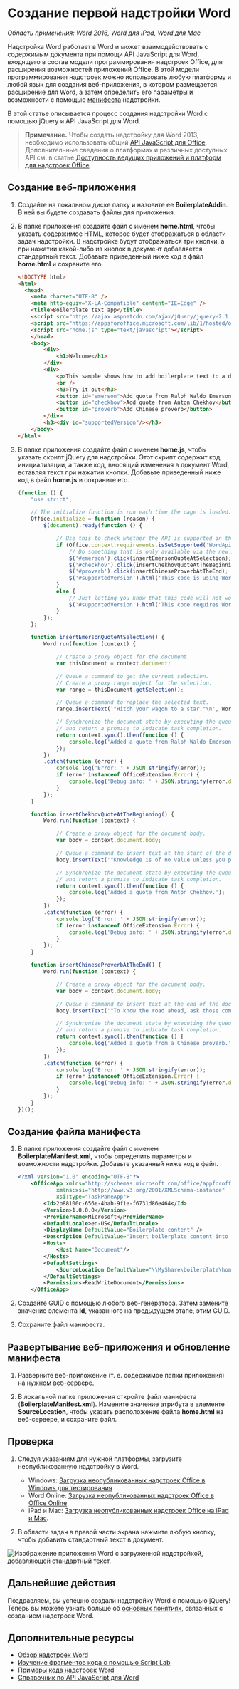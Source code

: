 # <a name="build-your-first-word-add-in"></a>Создание первой надстройки Word

_Область применения: Word 2016, Word для iPad, Word для Mac_

Надстройка Word работает в Word и может взаимодействовать с содержимым документа при помощи API JavaScript для Word, входящего в состав модели программирования надстроек Office, для расширения возможностей приложений Office. В этой модели программирования надстроек можно использовать любую платформу и любой язык для создания веб-приложения, в котором размещается расширение для Word, а затем определить его параметры и возможности с помощью [манифеста](../../docs/overview/add-in-manifests.md) надстройки.

В этой статье описывается процесс создания надстройки Word с помощью jQuery и API JavaScript для Word. 

> **Примечание.** Чтобы создать надстройку для Word 2013, необходимо использовать общий [API JavaScript для Office]( https://dev.office.com/docs/add-ins/word/word-add-ins-programming-overview#javascript-apis-for-word). Дополнительные сведения о платформах и различных доступных API см. в статье [Доступность ведущих приложений и платформ для надстроек Office](https://dev.office.com/add-in-availability). 

## <a name="create-the-web-app"></a>Создание веб-приложения 

1. Создайте на локальном диске папку и назовите ее **BoilerplateAddin**. В ней вы будете создавать файлы для приложения.

2. В папке приложения создайте файл с именем **home.html**, чтобы указать содержимое HTML, которое будет отображаться в области задач надстройки. В надстройке будут отображаться три кнопки, а при нажатии какой-либо из кнопок в документ добавляется стандартный текст. Добавьте приведенный ниже код в файл **home.html** и сохраните его.

    ```html
    <!DOCTYPE html>
    <html>
      <head>
        <meta charset="UTF-8" />
        <meta http-equiv="X-UA-Compatible" content="IE=Edge" />
        <title>Boilerplate text app</title>
        <script src="https://ajax.aspnetcdn.com/ajax/jQuery/jquery-2.1.4.min.js"></script>
        <script src="https://appsforoffice.microsoft.com/lib/1/hosted/office.js" type="text/javascript"></script>
        <script src="home.js" type="text/javascript"></script>
        </head>
        <body>
            <div>
                <h1>Welcome</h1>
            </div>
            <div>
                <p>This sample shows how to add boilerplate text to a document by using the Word JavaScript API.</p>
                <br />
                <h3>Try it out</h3>
                <button id="emerson">Add quote from Ralph Waldo Emerson</button>
                <button id="checkhov">Add quote from Anton Chekhov</button>
                <button id="proverb">Add Chinese proverb</button>
            </div>
            <h3><div id="supportedVersion"/></h3>
        </body>
    </html>
    ```

3. В папке приложения создайте файл с именем **home.js**, чтобы указать скрипт jQuery для надстройки. Этот скрипт содержит код инициализации, а также код, вносящий изменения в документ Word, вставляя текст при нажатии кнопки. Добавьте приведенный ниже код в файл **home.js** и сохраните его.

    ```javascript
    (function () {
        "use strict";

        // The initialize function is run each time the page is loaded.
        Office.initialize = function (reason) {
            $(document).ready(function () {

                // Use this to check whether the API is supported in the Word client.
                if (Office.context.requirements.isSetSupported('WordApi', 1.1)) {
                    // Do something that is only available via the new APIs
                    $('#emerson').click(insertEmersonQuoteAtSelection);
                    $('#checkhov').click(insertChekhovQuoteAtTheBeginning);
                    $('#proverb').click(insertChineseProverbAtTheEnd);
                    $('#supportedVersion').html('This code is using Word 2016 or greater.');
                }
                else {
                    // Just letting you know that this code will not work with your version of Word.
                    $('#supportedVersion').html('This code requires Word 2016 or greater.');
                }
            });
        };

        function insertEmersonQuoteAtSelection() {
            Word.run(function (context) {

                // Create a proxy object for the document.
                var thisDocument = context.document;

                // Queue a command to get the current selection.
                // Create a proxy range object for the selection.
                var range = thisDocument.getSelection();

                // Queue a command to replace the selected text.
                range.insertText('"Hitch your wagon to a star."\n', Word.InsertLocation.replace);

                // Synchronize the document state by executing the queued commands,
                // and return a promise to indicate task completion.
                return context.sync().then(function () {
                    console.log('Added a quote from Ralph Waldo Emerson.');
                });
            })
            .catch(function (error) {
                console.log('Error: ' + JSON.stringify(error));
                if (error instanceof OfficeExtension.Error) {
                    console.log('Debug info: ' + JSON.stringify(error.debugInfo));
                }
            });
        }

        function insertChekhovQuoteAtTheBeginning() {
            Word.run(function (context) {

                // Create a proxy object for the document body.
                var body = context.document.body;

                // Queue a command to insert text at the start of the document body.
                body.insertText('"Knowledge is of no value unless you put it into practice."\n', Word.InsertLocation.start);

                // Synchronize the document state by executing the queued commands,
                // and return a promise to indicate task completion.
                return context.sync().then(function () {
                    console.log('Added a quote from Anton Chekhov.');
                });
            })
            .catch(function (error) {
                console.log('Error: ' + JSON.stringify(error));
                if (error instanceof OfficeExtension.Error) {
                    console.log('Debug info: ' + JSON.stringify(error.debugInfo));
                }
            });
        }

        function insertChineseProverbAtTheEnd() {
            Word.run(function (context) {

                // Create a proxy object for the document body.
                var body = context.document.body;

                // Queue a command to insert text at the end of the document body.
                body.insertText('"To know the road ahead, ask those coming back."\n', Word.InsertLocation.end);

                // Synchronize the document state by executing the queued commands,
                // and return a promise to indicate task completion.
                return context.sync().then(function () {
                    console.log('Added a quote from a Chinese proverb.');
                });
            })
            .catch(function (error) {
                console.log('Error: ' + JSON.stringify(error));
                if (error instanceof OfficeExtension.Error) {
                    console.log('Debug info: ' + JSON.stringify(error.debugInfo));
                }
            });
        }
    })();
    ```

## <a name="create-the-manifest-file"></a>Создание файла манифеста

1. В папке приложения создайте файл с именем **BoilerplateManifest.xml**, чтобы определить параметры и возможности надстройки. Добавьте указанный ниже код в файл. 

    ```xml
    <?xml version="1.0" encoding="UTF-8"?>
        <OfficeApp xmlns="http://schemas.microsoft.com/office/appforoffice/1.1"
                xmlns:xsi="http://www.w3.org/2001/XMLSchema-instance"
                xsi:type="TaskPaneApp">
            <Id>2b88100c-656e-4bab-9f1e-f6731d86e464</Id>
            <Version>1.0.0.0</Version>
            <ProviderName>Microsoft</ProviderName>
            <DefaultLocale>en-US</DefaultLocale>
            <DisplayName DefaultValue="Boilerplate content" />
            <Description DefaultValue="Insert boilerplate content into a Word document." />
            <Hosts>
                <Host Name="Document"/>
            </Hosts>
            <DefaultSettings>
                <SourceLocation DefaultValue="\\MyShare\boilerplate\home.html" />
            </DefaultSettings>
            <Permissions>ReadWriteDocument</Permissions>
        </OfficeApp>
    ```

2. Создайте GUID с помощью любого веб-генератора. Затем замените значение элемента **Id**, указанного на предыдущем этапе, этим GUID.

3. Сохраните файл манифеста.

## <a name="deploy-the-web-app-and-update-the-manifest"></a>Развертывание веб-приложения и обновление манифеста

1. Разверните веб-приложение (т. е. содержимое папки приложения) на нужном веб-сервере.

2. В локальной папке приложения откройте файл манифеста (**BoilerplateManifest.xml**). Измените значение атрибута в элементе **SourceLocation**, чтобы указать расположение файла **home.html** на веб-сервере, и сохраните файл.

## <a name="try-it-out"></a>Проверка

1. Следуя указаниям для нужной платформы, загрузите неопубликованную надстройку в Word.

    - Windows: [Загрузка неопубликованных надстроек Office в Windows для тестирования](../testing/create-a-network-shared-folder-catalog-for-task-pane-and-content-add-ins.md)
    - Word Online: [Загрузка неопубликованных надстроек Office в Office Online](../testing/sideload-office-add-ins-for-testing.md#sideload-an-office-add-in-on-office-online)
    - iPad и Mac: [Загрузка неопубликованных надстроек Office на iPad и Mac](../testing/sideload-an-office-add-in-on-ipad-and-mac.md).

2. В области задач в правой части экрана нажмите любую кнопку, чтобы добавить стандартный текст в документ.

![Изображение приложения Word с загруженной надстройкой, добавляющей стандартный текст.](../images/boilerplateAddin.png)

## <a name="next-steps"></a>Дальнейшие действия

Поздравляем, вы успешно создали надстройку Word с помощью jQuery! Теперь вы можете узнать больше об [основных понятиях](word-add-ins-programming-overview.md), связанных с созданием надстроек Word.

## <a name="additional-resources"></a>Дополнительные ресурсы

* [Обзор надстроек Word](word-add-ins-programming-overview.md)
* [Изучение фрагментов кода с помощью Script Lab](https://store.office.com/en-001/app.aspx?assetid=WA104380862&ui=en-US&rs=en-001&ad=US&appredirect=false)
* [Примеры кода надстроек Word](http://dev.office.com/code-samples#?filters=word,office%20add-ins)
* [Справочник по API JavaScript для Word](../../reference/word/word-add-ins-reference-overview.md)